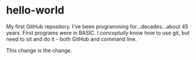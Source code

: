 # hello-world
My first GitHub repository.
I've been programming for...decades...about 45 years.
First programs were in BASIC.
I _conceptully_ know how to use git, but need to sit and do it - both GitHub and command line.

This change is the change.
